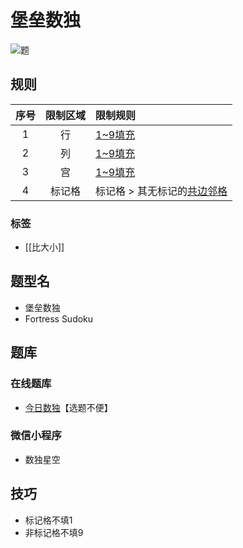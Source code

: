 # 堡垒数独

![题](https://cn.sudoku.today/pic/04/fortress/70858_44736.png)

## 规则

| 序号  | 限制区域 | 限制规则              |
|:---:|:----:|:------------------|
|  1  |  行   | [1~9填充]           |
|  2  |  列   | [1~9填充]           |
|  3  |  宫   | [1~9填充]           |
|  4  | 标记格  | 标记格 > 其无标记的[共边邻格] |

### 标签

- [[比大小]]

## 题型名

- 堡垒数独
- Fortress Sudoku

## 题库

### 在线题库

- [今日数独]【选题不便】

### 微信小程序

- 数独星空

## 技巧

- 标记格不填1
- 非标记格不填9

[1~9填充]: ../../../rules.md#1to9填充

[共边邻格]: ../../../rules.md#共边邻格

[今日数独]: https://cn.sudoku.today/g-fortress-sudoku/
